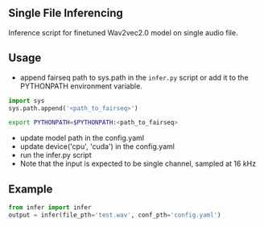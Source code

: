 ## Single File Inferencing
Inference script for finetuned Wav2vec2.0 model on single audio file.

## Usage
* append fairseq path to sys.path in the `infer.py` script or add it to the PYTHONPATH environment variable.
```python
import sys
sys.path.append('<path_to_fairseq>')
```
```bash
export PYTHONPATH=$PYTHONPATH:<path_to_fairseq>
```
* update model path in the config.yaml
* update device('cpu', 'cuda') in the config.yaml
* run the infer.py script
* Note that the input is expected to be single channel, sampled at 16 kHz

## Example
```python
from infer import infer
output = infer(file_pth='test.wav', conf_pth='config.yaml')
```